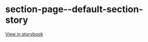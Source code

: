 # section-page--default-section-story

[View in storybook](https://raw.githack.com/Independent-Digital-News-and-Media-Ltd/indy100-pwamp-sb/PR-635-sb/index.html?path=/story/section-page--default-section-story)